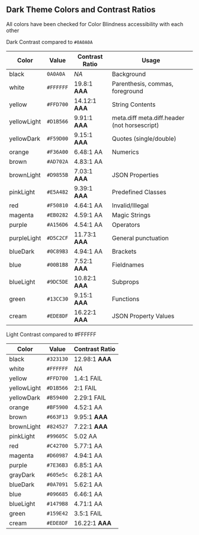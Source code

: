 ## Dark Theme Colors and Contrast Ratios

All colors have been checked for Color Blindness accessibility with each other

Dark Contrast compared to `#0A0A0A`

|Color|Value|Contrast Ratio|Usage|
|---|---|---|---|
|black|`0A0A0A`|_NA_|Background|
|white|`#FFFFFF`|19.8:1 **AAA**|Parenthesis, commas, foreground|
|yellow|`#FFD700`|14.12:1 **AAA**|String Contents|
|yellowLight|`#D1B566`|9.91:1 **AAA**|meta.diff meta.diff.header (not horsescript)|
|yellowDark|`#F59D00`|9.15:1 **AAA**|Quotes (single/double)|
|orange|`#F36A00`|6.48:1 AA|Numerics|
|brown|`#AD702A`|4.83:1 AA|
|brownLight|`#D9855B`|7.03:1 **AAA**|JSON Properties|
|pinkLight|`#E5A482`|9.39:1 **AAA**|Predefined Classes|
|red|`#F50810`|4.64:1 AA|Invalid/Illegal|
|magenta|`#EB0282`|4.59:1 AA|Magic Strings|
|purple|`#A156D6`|4.54:1 AA|Operators|
|purpleLight|`#D5C2CF`|11.73:1 **AAA**|General punctuation|
|blueDark|`#0C89B3`|4.94:1 AA|Brackets|
|blue|`#00B1B8`|7.52:1 **AAA**|Fieldnames|
|blueLight|`#9DC5DE`|10.82:1 **AAA**|Subprops|
|green|`#13CC30`|9.15:1 **AAA**|Functions|
|cream|`#EDE8DF`|16.22:1 **AAA**|JSON Property Values|

 
 Light Contrast compared to #FFFFFF

 |Color|Value|Contrast Ratio|
|---|---|---|
|black|`#323130`|12.98:1 **AAA**|Parenthesis, commas, foreground|
|white|`#FFFFFF`|_NA_|Background|
|yellow|`#FFD700`|1.4:1 FAIL|String Contents|
|yellowLight|`#D1B566`|2:1 FAIL|meta.diff meta.diff.header (not horsescript)|
|yellowDark|`#B59400`|2.29:1 FAIL|Quotes (single/double)|
|orange|`#BF5900`|4.52:1 AA|Numerics|
|brown|`#663F13`|9.95:1 **AAA**|
|brownLight|`#824527`|7.22:1 **AAA**|JSON Properties|
|pinkLight|`#99605C`|5.02 AA|Predefined Classes|
|red|`#C42700`|5.77:1 AA|Invalid/Illegal|
|magenta|`#D60987`|4.94:1 AA|Magic Strings|
|purple|`#7E36B3`|6.85:1 AA|Operators|
|grayDark|`#605e5c`|6.28:1 AA|General punctuation|
|blueDark|`#0A7091`|5.62:1 AA|Brackets|
|blue|`#096685`|6.46:1 AA|Fieldnames|
|blueLight|`#1479B8`|4.71:1 AA|Subprops|
|green|`#159E42`|3.5:1 FAIL|Functions|
|cream|`#EDE8DF`|16.22:1 **AAA**|JSON Property Values|